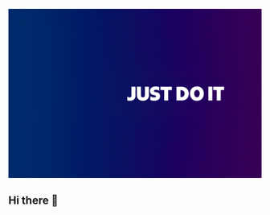 <p align="center">
  <img src="https://github.com/JustDoIt-Lee/JustDoIt-Lee/blob/main/Just%20Do%20It.png" width="1500"/>
</p>

## Hi there 👋

<!--
**JustDoIt-Lee/JustDoIt-Lee** is a ✨ _special_ ✨ repository because its `README.md` (this file) appears on your GitHub profile.

Here are some ideas to get you started:

- 🔭 I’m currently working on ...
- 🌱 I’m currently learning ...
- 👯 I’m looking to collaborate on ...
- 🤔 I’m looking for help with ...
- 💬 Ask me about ...
- 📫 How to reach me: ...
- 😄 Pronouns: ...
- ⚡ Fun fact: ...
-->
